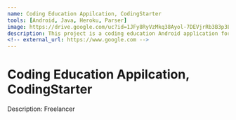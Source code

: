 ```yaml
---
name: Coding Education Appilcation, CodingStarter
tools: [Android, Java, Heroku, Parser]
image: https://drive.google.com/uc?id=1JFy8RyVzMkq38Ayol-7DEVjrRb3B3p3L
description: This project is a coding education Android application for beginners. Cumulative downloads records 3000+.
<!-- external_url: https://www.google.com -->
---
```


# Coding Education Appilcation, CodingStarter

Description: Freelancer